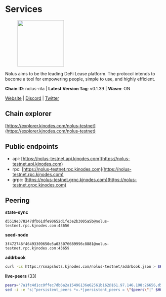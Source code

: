 # Services

<figure><img src="https://raw.githubusercontent.com/kj89/testnet_manuals/main/pingpub/logos/nolus.png" width="150" alt=""><figcaption></figcaption></figure>

Nolus aims to be the leading DeFi Lease platform. The protocol  intends to become a tool for empowering people, simple to use, and highly efficient.

**Chain ID**: nolus-rila | **Latest Version Tag**: v0.1.39 | **Wasm**: ON

[Website](https://www.nolus.io) | [Discord](https://discord.gg/nolus-protocol) | [Twitter](https://twitter.com/NolusProtocol)




## Chain explorer
[https://explorer.kjnodes.com/nolus-testnet](https://explorer.kjnodes.com/nolus-testnet)

## Public endpoints

* api: [https://nolus-testnet.api.kjnodes.com](https://nolus-testnet.api.kjnodes.com)
* rpc: [https://nolus-testnet.rpc.kjnodes.com](https://nolus-testnet.rpc.kjnodes.com)
* grpc: [https://nolus-testnet.grpc.kjnodes.com](https://nolus-testnet.grpc.kjnodes.com)

## Peering

**state-sync**

```text
d5519e378247dfb61dfe90652d1fe3e2b3005a5b@nolus-testnet.rpc.kjnodes.com:43656
```

**seed-node**

```text
3f472746f46493309650e5a033076689996c8881@nolus-testnet.rpc.kjnodes.com:43659
```

**addrbook**
```bash
curl -Ls https://snapshots.kjnodes.com/nolus-testnet/addrbook.json > $HOME/.nolus/config/addrbook.json
```

**live-peers** (33)
```bash
peers="7a1fc4d1cc0ffec7db6a2a15496136e62561b162@161.97.146.108:26656,d5519e378247dfb61dfe90652d1fe3e2b3005a5b@65.109.68.190:43656,5c2a752c9b1952dbed075c56c600c3a79b58c395@195.3.220.135:27016,e0aac09f3de68abf583b0e3994228ee8bd19d1eb@168.119.124.130:45659,387393e38531ac010f500d294505232a77c88766@45.33.32.8:26656,236a2626ad46bb671b200883b6105350310372ef@135.181.81.65:37656,c6e7b095d965209c8d15086c2a173627fb9b29e1@161.97.169.22:26656,5b7092ce1624e8a23a5d90897c4c5231fb7b1238@185.245.183.172:16656,5bf83be8dfe52fe2c204300f1e9b1449487ce5af@88.99.164.158:1176,8b0b427b4567a7a66f05fab1146ee97b52ad7958@93.189.30.119:26656,8c5de077ed97fea13f822e0afa9d5720b1ff7e1d@178.63.8.245:26656,805f69593aeb23e78ae19b4adca24d0ddd513e12@38.242.141.147:26656,db05aaa5ee2d67f3418cd77df4307f2bb412ee40@65.108.199.62:19656,98907b8c92c003aa2d003bb5d47e5ae6e34b0732@77.51.200.79:46656,33f4b7f56b6708526f0638162f020394de0ce5e9@65.21.229.33:28656,c2c7344a10a39040592a8aa156ef9da17700d9a2@45.84.0.252:26656,0130c7e5dbc56f4a933215b2ea25cd1ac80efd41@95.31.16.222:26656,28cdf59b342cb19fe488e99fab754ccc90c379e3@185.196.21.104:26656,03ec7af23216082eeccc690b7bdcbe497bf2dcf8@136.243.88.91:9000,367fb20ca2380ebbb73eb19b772564383b0f37ee@65.21.123.172:26656,55acbb36f6e18ce9d5034c1e0f615bf13ee1ae27@195.2.80.63:43656,f77c45399c1dea69fcc48ff15995e8387169249a@80.85.242.54:26656,9951244a6f7cc04d30e7a122dfbee14c8ca5b542@185.239.208.142:656,6cf1dbaf1cfee65f14421ba5ac5b165ebe7b0d0a@5.9.97.58:26656,f000cd749de3af6d4d8d21e310ee69a61a66ebdb@138.201.204.5:34656,cb1d1e10c38fe276e3901efbbaa787f34b3f1a08@38.242.226.233:26656,fcb82df30d2056c3af024fb389e173d683fe8229@65.108.105.48:19756,f11e044189963552bee155956a9a0f14f08936fe@117.5.227.60:26656,19c6579ebb9d869e61c4dd082dc414cac6f799f3@46.4.122.235:26656,2f733fee182504c70f38be10f083263ead4a579e@14.238.7.58:26656,5365635387f1effc39473e19dace5a0ea2c3a4de@14.173.140.22:26656,38d46c87a7b7c7ea8ba9b50a6f87331fdf77a36c@45.14.194.209:26656,12b146cd82c7142e9d8aeb4f246499927ecb1c0f@217.13.223.167:36656"
sed -i -e "s|^persistent_peers *=.*|persistent_peers = \"$peers\"|" $HOME/.nolus/config/config.toml
```
